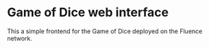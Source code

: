 # Game of Dice web interface
This a simple frontend for the Game of Dice deployed on the Fluence network.